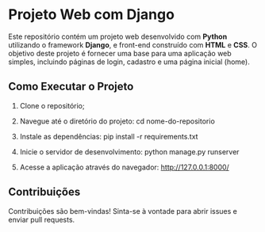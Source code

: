 # Projeto Web com Django

Este repositório contém um projeto web desenvolvido com **Python** utilizando o framework **Django**, e front-end construído com **HTML** e **CSS**. O objetivo deste projeto é fornecer uma base para uma aplicação web simples, incluindo páginas de login, cadastro e uma página inicial (home).

## Como Executar o Projeto

1. Clone o repositório;

2. Navegue até o diretório do projeto:
   cd nome-do-repositorio

3. Instale as dependências:
   pip install -r requirements.txt

4. Inicie o servidor de desenvolvimento:
   python manage.py runserver

5. Acesse a aplicação através do navegador:
   http://127.0.0.1:8000/

## Contribuições
Contribuições são bem-vindas! Sinta-se à vontade para abrir issues e enviar pull requests.

